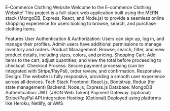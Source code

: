 E-Commerce Clothing Website
Welcome to the E-commerce Clothing Website! This project is a full-stack web application built using the MERN stack (MongoDB, Express, React, and Node.js) to provide a seamless online shopping experience for users looking to browse, search, and purchase clothing items.

Features
User Authentication & Authorization: Users can sign up, log in, and manage their profiles. Admin users have additional permissions to manage inventory and orders.
Product Management: Browse, search, filter, and view product details, including sizes, colors, and pricing.
Shopping Cart: Add items to the cart, adjust quantities, and view the total before proceeding to checkout.
Checkout Process: Secure payment processing (can be integrated with Stripe/PayPal), order review, and confirmation.
Responsive Design: The website is fully responsive, providing a smooth user experience across all devices.
Tech Stack
Frontend: React.js, Bootstrap, Redux (for state management)
Backend: Node.js, Express.js
Database: MongoDB 
Authentication: JWT (JSON Web Token)
Payment Gateway: (optional) Stripe/PayPal API integration
Hosting: (Optional) Deployed using platforms like Heroku, Netlify, or AWS
